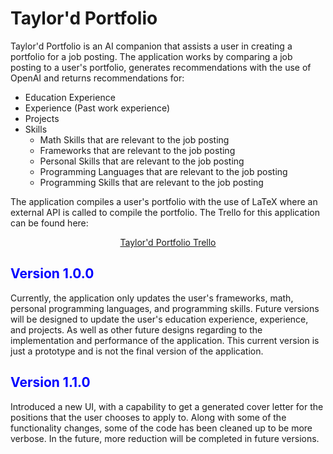 # Taylor'd Portfolio

Taylor'd Portfolio is an AI companion that assists a user in creating a portfolio for a job posting. The application works by comparing a job posting to a user's portfolio, generates recommendations with the use of OpenAI and returns recommendations for:

- Education Experience
- Experience (Past work experience)
- Projects
- Skills
    - Math Skills that are relevant to the job posting
    - Frameworks that are relevant to the job posting
    - Personal Skills that are relevant to the job posting
    - Programming Languages that are relevant to the job posting
    - Programming Skills that are relevant to the job posting

The application compiles a user's portfolio with the use of LaTeX where an external API is called to compile the portfolio. The Trello for this application can be found here:

<center>
    <a href="https://trello.com/b/5nompPlj/taylord-portfolio">Taylor'd Portfolio Trello</a>
</center>

## <span style="color:blue">Version 1.0.0</span>

Currently, the application only updates the user's frameworks, math, personal programming languages, and programming skills. Future versions will be designed to update the user's education experience, experience, and projects. As well as other future designs regarding to the implementation and performance of the application. This current version is just a prototype and is not the final version of the application.

## <span style="color:blue">Version 1.1.0</span>

Introduced a new UI, with a capability to get a generated cover letter for the positions that the user chooses to apply to. Along with some of the functionality changes, some of the code has been cleaned up to be more verbose. In the future, more reduction will be completed in future
versions.